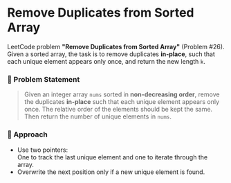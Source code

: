 # Remove Duplicates from Sorted Array
LeetCode problem **"Remove Duplicates from Sorted Array"** (Problem #26).  
Given a sorted array, the task is to remove duplicates **in-place**, such that each unique element appears only once, and return the new length `k`.

### 🧠 Problem Statement

> Given an integer array `nums` sorted in **non-decreasing order**, remove the duplicates **in-place** such that each unique element appears only once. The relative order of the elements should be kept the same. Then return the number of unique elements in `nums`.


### 🧩 Approach

- Use two pointers:  
  One to track the last unique element and one to iterate through the array.
- Overwrite the next position only if a new unique element is found.

